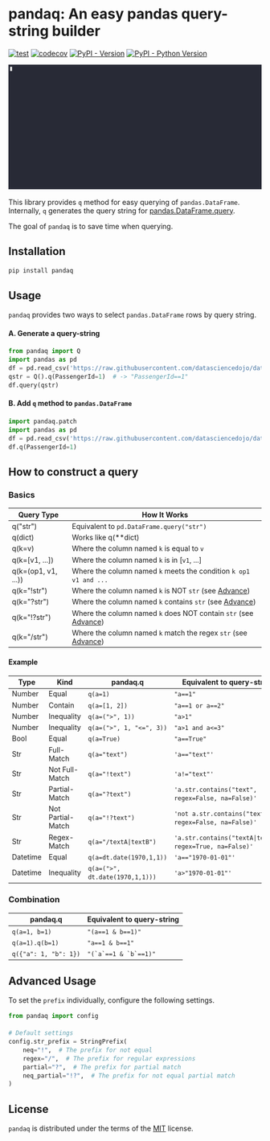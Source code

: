 # pandaq: An easy pandas query-string builder

[![test](https://github.com/eholic/pandaq/actions/workflows/test.yml/badge.svg)](https://github.com/eholic/pandaq/actions/workflows/test.yml)
[![codecov](https://codecov.io/gh/eholic/pandaq/graph/badge.svg?token=ZSTNMVJAAX)](https://codecov.io/gh/eholic/pandaq)
[![PyPI - Version](https://img.shields.io/pypi/v/pandaq.svg)](https://pypi.org/project/pandaq)
[![PyPI - Python Version](https://img.shields.io/pypi/pyversions/pandaq.svg)](https://pypi.org/project/pandaq)

![](./demo.gif)

This library provides `q` method for easy querying of `pandas.DataFrame`.
Internally, `q` generates the query string for [pandas.DataFrame.query](https://pandas.pydata.org/docs/reference/api/pandas.DataFrame.query.html).

The goal of `pandaq` is to save time when querying.

## Installation

```console
pip install pandaq
```

## Usage

`pandaq` provides two ways to select `pandas.DataFrame` rows by query string.

#### A. Generate a query-string

```python
from pandaq import Q
import pandas as pd
df = pd.read_csv('https://raw.githubusercontent.com/datasciencedojo/datasets/master/titanic.csv')
qstr = Q().q(PassengerId=1)  # -> "PassengerId==1"
df.query(qstr)
```

#### B. Add `q` method to `pandas.DataFrame`

```python
import pandaq.patch
import pandas as pd
df = pd.read_csv('https://raw.githubusercontent.com/datasciencedojo/datasets/master/titanic.csv')
df.q(PassengerId=1)
```

## How to construct a query

### Basics

| Query Type          | How It Works                                                                |
| ------------------- | --------------------------------------------------------------------------- |
| q("str")            | Equivalent to `pd.DataFrame.query("str")`                                   |
| q(dict)             | Works like q(\*\*dict)                                                      |
| q(k=v)              | Where the column named `k` is equal to `v`                                  |
| q(k=[v1, ...])      | Where the column named `k` is in [`v1`, ...]                                |
| q(k=(op1, v1, ...)) | Where the column named `k` meets the condition `k op1 v1 and ...`           |
| q(k="!str")         | Where the column named `k` is NOT `str` (see [Advance](#advance))           |
| q(k="?str")         | Where the column named `k` contains `str` (see [Advance](#advance))         |
| q(k="!?str")        | Where the column named `k` does NOT contain `str` (see [Advance](#advance)) |
| q(k="/str")         | Where the column named `k` match the regex `str` (see [Advance](#advance))  |

#### Example

| Type     | Kind              | pandaq.q                        | Equivalent to query-string                               |
| -------- | ----------------- | ------------------------------- | -------------------------------------------------------- |
| Number   | Equal             | `q(a=1)`                        | `"a==1"`                                                 |
| Number   | Contain           | `q(a=[1, 2])`                   | `"a==1 or a==2"`                                         |
| Number   | Inequality        | `q(a=(">", 1))`                 | `"a>1"`                                                  |
| Number   | Inequality        | `q(a=(">", 1, "<=", 3))`        | `"a>1 and a<=3"`                                         |
| Bool     | Equal             | `q(a=True)`                     | `"a==True"`                                              |
| Str      | Full-Match        | `q(a="text")`                   | `'a=="text"'`                                            |
| Str      | Not Full-Match    | `q(a="!text")`                  | `'a!="text"'`                                            |
| Str      | Partial-Match     | `q(a="?text")`                  | `'a.str.contains("text", regex=False, na=False)'`        |
| Str      | Not Partial-Match | `q(a="!?text")`                 | `'not a.str.contains("text", regex=False, na=False)'`    |
| Str      | Regex-Match       | `q(a="/textA\|textB")`          | `'a.str.contains("textA\|textB", regex=True, na=False)'` |
| Datetime | Equal             | `q(a=dt.date(1970,1,1))`        | `'a=="1970-01-01"'`                                      |
| Datetime | Inequality        | `q(a=(">", dt.date(1970,1,1)))` | `'a>"1970-01-01"'`                                       |

### Combination

| pandaq.q        | Equivalent to query-string |
| --------------- | -------------------------- |
| `q(a=1, b=1)`   | `"(a==1 & b==1)"`          |
| `q(a=1).q(b=1)` | `"a==1 & b==1"`            |
| `q({"a": 1, "b": 1})` | `` "(`a`==1 & `b`==1)" ``            |


## Advanced Usage

To set the `prefix` individually, configure the following settings.

```python
from pandaq import config

# Default settings
config.str_prefix = StringPrefix(
    neq="!",  # The prefix for not equal
    regex="/",  # The prefix for regular expressions
    partial="?",  # The prefix for partial match
    neq_partial="!?",  # The prefix for not equal partial match
)
```

## License

`pandaq` is distributed under the terms of the [MIT](https://spdx.org/licenses/MIT.html) license.
